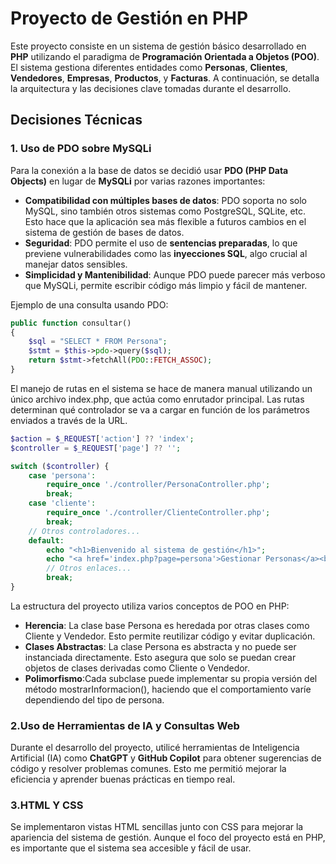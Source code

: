 # Proyecto de Gestión en PHP

Este proyecto consiste en un sistema de gestión básico desarrollado en **PHP** utilizando el paradigma de **Programación Orientada a Objetos (POO)**. El sistema gestiona diferentes entidades como **Personas**, **Clientes**, **Vendedores**, **Empresas**, **Productos**, y **Facturas**. A continuación, se detalla la arquitectura y las decisiones clave tomadas durante el desarrollo.

## Decisiones Técnicas

### 1. Uso de PDO sobre MySQLi

Para la conexión a la base de datos se decidió usar **PDO (PHP Data Objects)** en lugar de **MySQLi** por varias razones importantes:

- **Compatibilidad con múltiples bases de datos**: PDO soporta no solo MySQL, sino también otros sistemas como PostgreSQL, SQLite, etc. Esto hace que la aplicación sea más flexible a futuros cambios en el sistema de gestión de bases de datos.
- **Seguridad**: PDO permite el uso de **sentencias preparadas**, lo que previene vulnerabilidades como las **inyecciones SQL**, algo crucial al manejar datos sensibles.
- **Simplicidad y Mantenibilidad**: Aunque PDO puede parecer más verboso que MySQLi, permite escribir código más limpio y fácil de mantener.

Ejemplo de una consulta usando PDO:

```php
public function consultar()
{
    $sql = "SELECT * FROM Persona";
    $stmt = $this->pdo->query($sql);
    return $stmt->fetchAll(PDO::FETCH_ASSOC);
}

```

El manejo de rutas en el sistema se hace de manera manual utilizando un único archivo index.php, que actúa como enrutador principal. Las rutas determinan qué controlador se va a cargar en función de los parámetros enviados a través de la URL.

```php
$action = $_REQUEST['action'] ?? 'index';
$controller = $_REQUEST['page'] ?? '';

switch ($controller) {
    case 'persona':
        require_once './controller/PersonaController.php';
        break;
    case 'cliente':
        require_once './controller/ClienteController.php';
        break;
    // Otros controladores...
    default:
        echo "<h1>Bienvenido al sistema de gestión</h1>";
        echo "<a href='index.php?page=persona'>Gestionar Personas</a><br>";
        // Otros enlaces...
        break;
}
```

La estructura del proyecto utiliza varios conceptos de POO en PHP:

- **Herencia**:  La clase base Persona es heredada por otras clases como Cliente y Vendedor. Esto permite reutilizar código y evitar duplicación.
- **Clases Abstractas**:  La clase Persona es abstracta y no puede ser instanciada directamente. Esto asegura que solo se puedan crear objetos de clases derivadas como Cliente o Vendedor.
- **Polimorfismo**:Cada subclase puede implementar su propia versión del método mostrarInformacion(), haciendo que el comportamiento varíe dependiendo del tipo de persona.

### 2.Uso de Herramientas de IA y Consultas Web
Durante el desarrollo del proyecto, utilicé herramientas de Inteligencia Artificial (IA) como **ChatGPT** y **GitHub Copilot** para obtener sugerencias de código y resolver problemas comunes. Esto me permitió mejorar la eficiencia y aprender buenas prácticas en tiempo real.

### 3.HTML Y CSS
Se implementaron vistas HTML sencillas junto con CSS para mejorar la apariencia del sistema de gestión. Aunque el foco del proyecto está en PHP, es importante que el sistema sea accesible y fácil de usar.